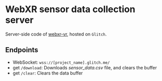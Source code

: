 # WebXR sensor data collection server 
Server-side code of [webxr-vr](https://github.com/FarhanSadaf/webxr-vr), hosted on `Glitch`.

## Endpoints
- WebSocket: `wss://[project_name].glitch.me/`
- get `/download`: Downloads *sensor_data.csv* file, and clears the buffer
- get `/clear`: Clears the data buffer
